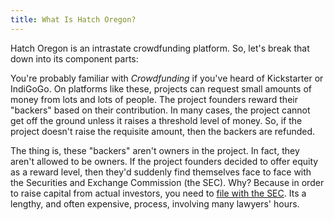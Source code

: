 ```yaml
---
title: What Is Hatch Oregon?
---
```


Hatch Oregon is an intrastate crowdfunding platform. So, let's break that
down into its component parts:

You're probably familiar with *Crowdfunding* if you've heard of Kickstarter
or IndiGoGo. On platforms like these, projects can request small amounts
of money from lots and lots of people. The project founders reward their
"backers" based on their contribution. In many cases, the project cannot
get off the ground unless it raises a threshold level of money. So, if the
project doesn't raise the requisite amount, then the backers are refunded.

The thing is, these "backers" aren't owners in the project. In fact, they
aren't allowed to be owners. If the project founders decided to offer
equity as a reward level, then they'd suddenly find themselves face to face
with the Securities and Exchange Commission (the SEC). Why? Because in
order to raise capital from actual investors, you need to [file with the
SEC](http://www.investopedia.com/articles/investing/072414/how-company-files-sec.asp).
Its a lengthy, and often expensive, process, involving many lawyers' hours.



